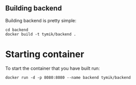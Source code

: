 ## Building backend

Building backend is pretty simple:

```
cd backend
docker build -t tymik/backend .
```

# Starting container

To start the container that you have built run:

```
docker run -d -p 8080:8080 --name backend tymik/backend
```